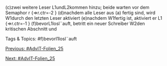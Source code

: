 (c)zwei weitere Leser L1undL2kommen hinzu;
beide warten vor dem Semaphor r {⇒r.ctr=-2 }
(d)nachdem alle Leser aus (a) fertig sind, wird W1durch den letzten Leser aktiviert
(e)nachdem W1fertig ist, aktiviert er L1 {⇒r.ctr=-1 }
(f)bevorL1losl¨auft, betritt ein neuer Schreiber W2den kritischen Abschnitt und

   Tags & Topics:
   #f)bevorl1losl¨auft

[Previous: #AdvIT-Folien_25](AdvIT-Folien_25.md)

[Next: #AdvIT-Folien_25](AdvIT-Folien_25.md)